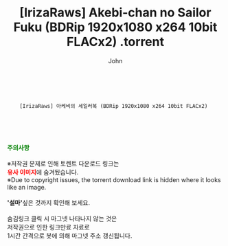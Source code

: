 ﻿---
layout: post
title:  "                   [IrizaRaws] Akebi-chan no Sailor Fuku (BDRip 1920x1080 x264 10bit FLACx2)                .torrent"
author: John
categories: [ 애니/만화 ]
tags: [  ]
image:  
description: "                   [IrizaRaws] Akebi-chan no Sailor Fuku (BDRip 1920x1080 x264 10bit FLACx2)                 torrent 정보 공유"
toc: true
toc_sticky: true
---

<br>

        [IrizaRaws] 아케비의 세일러복 (BDRip 1920x1080 x264 10bit FLACx2)    
    
<br><br><br>
<p data-ke-size="size16"><b><span style="color: green;">주의사항</span></b><br /><br />※저작권 문제로 인해 토렌트 다운로드 링크는<br /><b><span style="color: red;">유사 이미지</span></b>에 숨겨뒀습니다.<br />※Due to copyright issues, the torrent download link is hidden where it looks like an image.<br /><br /><b>'설마'</b>싶은 것까지 확인해 보세요.<br /><br />숨김링크 클릭 시 마그넷 나타나지 않는 것은<br />저작권으로 인한 링크만료 자료로<br />1시간 간격으로 봇에 의해 마그넷 주소 갱신됩니다.</p>

